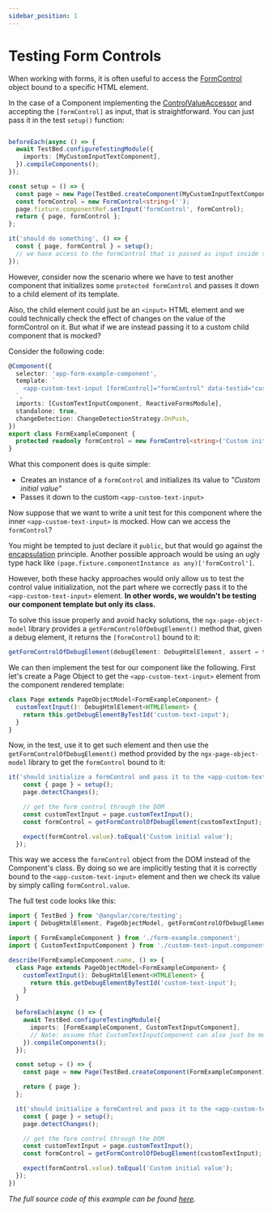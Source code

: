 ```yaml
---
sidebar_position: 1
---
```


# Testing Form Controls

When working with forms, it is often useful to access the [FormControl](https://angular.dev/api/forms/FormControl) object bound to a specific HTML element.

In the case of a Component implementing the [ControlValueAccessor](https://javascript.plainenglish.io/angulars-controlvalueaccessor-17c1ab6548b2) and accepting the `[formControl]` as input, that is straightforward.
You can just pass it in the test `setup()` function:

```typescript

beforeEach(async () => {
  await TestBed.configureTestingModule({
    imports: [MyCustomInputTextComponent],
  }).compileComponents();
});

const setup = () => {
  const page = new Page(TestBed.createComponent(MyCustomInputTextComponent));
  const formControl = new FormControl<string>('');
  page.fixture.componentRef.setInput('formControl', formControl);
  return { page, formControl };
};

it('should do something', () => {
  const { page, formControl } = setup();
  // we have access to the formControl that is passed as input inside the MyCustomInputTextComponent
});
```

However, consider now the scenario where we have to test another component that initializes some `protected formControl` and passes it down to a child element of its template.

Also, the child element could just be an `<input>` HTML element and we could technically check the effect of changes on the value of the formControl on it.
But what if we are instead passing it to a custom child component that is mocked?

Consider the following code:

```typescript
@Component({
  selector: 'app-form-example-component',
  template: `
    <app-custom-text-input [formControl]="formControl" data-testid="custom-text-input" />
  `,
  imports: [CustomTextInputComponent, ReactiveFormsModule],
  standalone: true,
  changeDetection: ChangeDetectionStrategy.OnPush,
})
export class FormExampleComponent {
  protected readonly formControl = new FormControl<string>('Custom initial value');
}
```

What this component does is quite simple:

- Creates an instance of a `formControl` and initializes its value to _"Custom initial value"_
- Passes it down to the custom `<app-custom-text-input>`

Now suppose that we want to write a unit test for this component where the inner `<app-custom-text-input>` is mocked.
How can we access the `formControl`?

You might be tempted to just declare it `public`, but that would go against the [encapsulation](./best-practices/encapsulation) principle.
Another possible approach would be using an ugly type hack like `(page.fixture.componentInstance as any)['formControl']`.

However, both these hacky approaches would only allow us to test the control value initialization, 
not the part where we correctly pass it to the `<app-custom-text-input>` element.
**In other words, we wouldn't be testing our component template but only its class.**

To solve this issue properly and avoid hacky solutions, the `ngx-page-object-model` library provides a `getFormControlOfDebugElement()` method that, given a debug element, it returns the `[formControl]` bound to it:

```typescript
getFormControlOfDebugElement(debugElement: DebugHtmlElement, assert = true): AbstractControl
```

We can then implement the test for our component like the following.
First let's create a Page Object to get the `<app-custom-text-input>` element from the component rendered template:

```typescript
class Page extends PageObjectModel<FormExampleComponent> {
  customTextInput(): DebugHtmlElement<HTMLElement> {
    return this.getDebugElementByTestId('custom-text-input');
  }
}
```

Now, in the test, use it to get such element and then use the `getFormControlOfDebugElement()` method provided by the `ngx-page-object-model` library to get the `formControl` bound to it:

```typescript
it('should initialize a formControl and pass it to the <app-custom-text-input> component', () => {
    const { page } = setup();
    page.detectChanges();

    // get the form control through the DOM
    const customTextInput = page.customTextInput();
    const formControl = getFormControlOfDebugElement(customTextInput);

    expect(formControl.value).toEqual('Custom initial value');
  });
```

This way we access the `formControl` object from the DOM instead of the Component's class.
By doing so we are implicitly testing that it is correctly bound to the `<app-custom-text-input>` element 
and then we check its value by simply calling `formControl.value`.

The full test code looks like this:

```typescript
import { TestBed } from '@angular/core/testing';
import { DebugHtmlElement, PageObjectModel, getFormControlOfDebugElement } from 'ngx-page-object-model';

import { FormExampleComponent } from './form-example.component';
import { CustomTextInputComponent } from './custom-text-input.component';

describe(FormExampleComponent.name, () => {
  class Page extends PageObjectModel<FormExampleComponent> {
    customTextInput(): DebugHtmlElement<HTMLElement> {
      return this.getDebugElementByTestId('custom-text-input');
    }
  }

  beforeEach(async () => {
    await TestBed.configureTestingModule({
      imports: [FormExampleComponent, CustomTextInputComponent],
      // Note: assume that CustomTextInputComponent can also just be mocked here
    }).compileComponents();
  });

  const setup = () => {
    const page = new Page(TestBed.createComponent(FormExampleComponent));

    return { page };
  };

  it('should initialize a formControl and pass it to the <app-custom-text-input> component', () => {
    const { page } = setup();
    page.detectChanges();

    // get the form control through the DOM
    const customTextInput = page.customTextInput();
    const formControl = getFormControlOfDebugElement(customTextInput);

    expect(formControl.value).toEqual('Custom initial value');
  });
})
```

_The full source code of this example can be found [here](https://github.com/FrancescoBorzi/ngx-page-object-model/blob/main/apps/demo-app/src/app/form/)._
